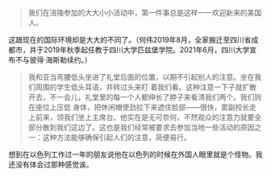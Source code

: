 > 我们在涪陵参加的大大小小活动中，第一件事总是这样一一欢迎新来的美国人。

这跟现在的国际环境却是大大的不同了。（何伟2019年8月，全家搬迁至四川省成都市，并于2019年秋季起任教于四川大学匹兹堡学院。2021年6月，四川大学宣布不与彼得·海斯勒续约。）

> 我和亚当弯腰低头坐进了礼堂后面的位置，以期不引起别人的注意。坐在我们周围的学生低头耳语，并转过头来盯 着我们看。这种注意一下子就扩散开去，不一会儿，礼堂里的每一个人都伸长了脖子来看清我们两个。我们则在座位上压低 身体，把休闲帽使劲拉下来遮住脸部——很快，窦副校长走上前来，领我们坐上主席台。他实在是无可奈何，不然观众的注意力就要全部分散到我们这边了。这也是我们经常被要求去参加当地一些活动的原因之一：这种方法能够确保引起人们的注意，简便易行。

想到在以色列工作过一年的朋友说他在以色列的时候在外国人眼里就是个怪物。我还没有体会过那种感觉诶。
